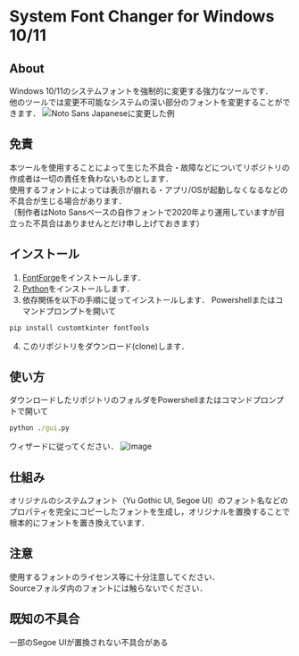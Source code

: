 # System Font Changer for Windows 10/11
## About
Windows 10/11のシステムフォントを強制的に変更する強力なツールです．  
他のツールでは変更不可能なシステムの深い部分のフォントを変更することができます．
![Noto Sans Japaneseに変更した例](https://github.com/hirobon1690/System-Font-Changer-for-Windows10-11/assets/58695125/6d1b0c0c-b1e5-4583-a868-89dc772aecb2)


## 免責
本ツールを使用することによって生じた不具合・故障などについてリポジトリの作成者は一切の責任を負わないものとします．  
使用するフォントによっては表示が崩れる・アプリ/OSが起動しなくなるなどの不具合が生じる場合があります．  
（制作者はNoto Sansベースの自作フォントで2020年より運用していますが目立った不具合はありませんとだけ申し上げておきます）

## インストール
1. [FontForge](https://fontforge.org/en-US/)をインストールします．
2. [Python](https://www.python.org/)をインストールします．
3. 依存関係を以下の手順に従ってインストールします．
Powershellまたはコマンドプロンプトを開いて
```cmd
pip install customtkinter fontTools
```
4. このリポジトリをダウンロード(clone)します．

## 使い方
ダウンロードしたリポジトリのフォルダをPowershellまたはコマンドプロンプトで開いて
```cmd
python ./gui.py
```
ウィザードに従ってください．
![image](https://github.com/hirobon1690/System-Font-Changer-for-Windows10-11/assets/58695125/cbe34af7-1cc8-474b-a873-4663e8cf599f)


## 仕組み
オリジナルのシステムフォント（Yu Gothic UI, Segoe UI）のフォント名などのプロパティを完全にコピーしたフォントを生成し，オリジナルを置換することで根本的にフォントを置き換えています．

## 注意
使用するフォントのライセンス等に十分注意してください．  
Sourceフォルダ内のフォントには触らないでください．

## 既知の不具合
一部のSegoe UIが置換されない不具合がある
